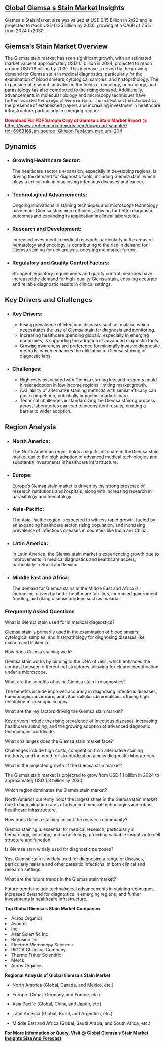 <h2><a href="https://www.verifiedmarketreports.com/download-sample/?rid=606316&amp;utm_source=Githubf&amp;utm_medium=204" target="_blank">Global Giemsa s Stain Market</a> Insights</h2><p>Giemsa s Stain Market size was valued at USD 0.15 Billion in 2022 and is projected to reach USD 0.25 Billion by 2030, growing at a CAGR of 7.5% from 2024 to 2030.</p><p> <h2>Giemsa's Stain Market Overview</h2> <p>The Giemsa stain market has seen significant growth, with an estimated market value of approximately USD 1.1 billion in 2024, projected to reach around USD 1.8 billion by 2030. This increase is driven by the growing demand for Giemsa stain in medical diagnostics, particularly for the examination of blood smears, cytological samples, and histopathology. The expansion of research activities in the fields of oncology, hematology, and parasitology has also contributed to the rising demand. Additionally, advancements in molecular biology and microscopy techniques have further boosted the usage of Giemsa stain. The market is characterized by the presence of established players and increasing investment in healthcare infrastructure, particularly in emerging regions.</p> <p><p><span class=""><span style="color: #ff0000;"><strong>Download Full PDF Sample Copy of Giemsa s Stain Market Report</strong> @ </span><a href="https://www.verifiedmarketreports.com/download-sample/?rid=606316&amp;utm_source=Githubf-Feb&amp;utm_medium=204" target="_blank">https://www.verifiedmarketreports.com/download-sample/?rid=606316&amp;utm_source=Githubf-Feb&amp;utm_medium=204</a></span></p></p> <h2>Dynamics</h2> <ul> <li><h3>Growing Healthcare Sector:</h3> The healthcare sector's expansion, especially in developing regions, is driving the demand for diagnostic tools, including Giemsa stain, which plays a critical role in diagnosing infectious diseases and cancer.</li> <li><h3>Technological Advancements:</h3> Ongoing innovations in staining techniques and microscope technology have made Giemsa stain more efficient, allowing for better diagnostic outcomes and expanding its application in clinical laboratories.</li> <li><h3>Research and Development:</h3> Increased investment in medical research, particularly in the areas of hematology and oncology, is contributing to the rise in demand for Giemsa staining for cell analysis, boosting the market further.</li> <li><h3>Regulatory and Quality Control Factors:</h3> Stringent regulatory requirements and quality control measures have increased the demand for high-quality Giemsa stain, ensuring accurate and reliable diagnostic results in clinical settings.</li> </ul> <h2>Key Drivers and Challenges</h2> <ul> <li><h3>Key Drivers:</h3> <ul> <li>Rising prevalence of infectious diseases such as malaria, which necessitates the use of Giemsa stain for diagnosis and monitoring.</li> <li>Increasing healthcare spending globally, especially in emerging economies, is supporting the adoption of advanced diagnostic tools.</li> <li>Growing awareness and preference for minimally invasive diagnostic methods, which enhances the utilization of Giemsa staining in diagnostic labs.</li> </ul> </li> <li><h3>Challenges:</h3> <ul> <li>High costs associated with Giemsa staining kits and reagents could hinder adoption in low-income regions, limiting market growth.</li> <li>Availability of alternative staining methods with similar efficacy can pose competition, potentially impacting market share.</li> <li>Technical challenges in standardizing the Giemsa staining process across laboratories can lead to inconsistent results, creating a barrier to wider adoption.</li> </ul> </li> </ul> <h2>Region Analysis</h2> <ul> <li><h3>North America:</h3> The North American region holds a significant share in the Giemsa stain market due to the high adoption of advanced medical technologies and substantial investments in healthcare infrastructure.</li> <li><h3>Europe:</h3> Europe’s Giemsa stain market is driven by the strong presence of research institutions and hospitals, along with increasing research in parasitology and hematology.</li> <li><h3>Asia-Pacific:</h3> The Asia-Pacific region is expected to witness rapid growth, fueled by an expanding healthcare sector, rising population, and increasing prevalence of infectious diseases in countries like India and China.</li> <li><h3>Latin America:</h3> In Latin America, the Giemsa stain market is experiencing growth due to improvements in medical diagnostics and healthcare access, particularly in Brazil and Mexico.</li> <li><h3>Middle East and Africa:</h3> The demand for Giemsa stains in the Middle East and Africa is increasing, driven by better healthcare facilities, increased government funding, and rising disease burdens such as malaria.</li> </ul> <h3>Frequently Asked Questions</h3> <p>What is Giemsa stain used for in medical diagnostics?</p> <p>Giemsa stain is primarily used in the examination of blood smears, cytological samples, and histopathology for diagnosing diseases like malaria and leukemia.</p> <p>How does Giemsa staining work?</p> <p>Giemsa stain works by binding to the DNA of cells, which enhances the contrast between different cell structures, allowing for clearer identification under a microscope.</p> <p>What are the benefits of using Giemsa stain in diagnostics?</p> <p>The benefits include improved accuracy in diagnosing infectious diseases, hematological disorders, and other cellular abnormalities, offering high-resolution microscopic images.</p> <p>What are the key factors driving the Giemsa stain market?</p> <p>Key drivers include the rising prevalence of infectious diseases, increasing healthcare spending, and the growing adoption of advanced diagnostic technologies worldwide.</p> <p>What challenges does the Giemsa stain market face?</p> <p>Challenges include high costs, competition from alternative staining methods, and the need for standardization across diagnostic laboratories.</p> <p>What is the projected growth of the Giemsa stain market?</p> <p>The Giemsa stain market is projected to grow from USD 1.1 billion in 2024 to approximately USD 1.8 billion by 2030.</p> <p>Which region dominates the Giemsa stain market?</p> <p>North America currently holds the largest share in the Giemsa stain market due to high adoption rates of advanced medical technologies and robust healthcare infrastructure.</p> <p>How does Giemsa staining impact the research community?</p> <p>Giemsa staining is essential for medical research, particularly in hematology, oncology, and parasitology, providing valuable insights into cell structure and function.</p> <p>Is Giemsa stain widely used for diagnostic purposes?</p> <p>Yes, Giemsa stain is widely used for diagnosing a range of diseases, particularly malaria and other parasitic infections, in both clinical and research settings.</p> <p>What are the future trends in the Giemsa stain market?</p> <p>Future trends include technological advancements in staining techniques, increased demand for diagnostics in emerging regions, and further investments in healthcare infrastructure.</p> </p><p><strong>Top Global Giemsa s Stain Market Companies</strong></p><div data-test-id=""><p><li>Acros Organics</li><li> Avantor</li><li> Inc</li><li> Azer Scientific Inc</li><li> BioVision Inc</li><li> Electron Microscopy Sciences</li><li> RICCA Chemical Company.</li><li> Thermo Fisher Scientific</li><li> Merck</li><li> Acros Organics</li></p><div><strong>Regional Analysis of&nbsp;Global Giemsa s Stain Market</strong></div><ul><li dir="ltr"><p dir="ltr">North America&nbsp;(Global, Canada, and Mexico, etc.)</p></li><li dir="ltr"><p dir="ltr">Europe (Global, Germany, and France, etc.)</p></li><li dir="ltr"><p dir="ltr">Asia Pacific&nbsp;(Global, China, and Japan, etc.)</p></li><li dir="ltr"><p dir="ltr">Latin America&nbsp;(Global, Brazil, and Argentina, etc.)</p></li><li dir="ltr">Middle East and Africa&nbsp;(Global, Saudi Arabia, and South Africa, etc.)</li></ul><p><strong>For More Information or Query, Visit @&nbsp;</strong><strong><a href="https://www.verifiedmarketreports.com/product/giemsa-s-stain-market/?utm_source=Githubf&amp;utm_medium=204" target="_blank">Global Giemsa s Stain Market Insights Size And Forecast</a></strong></p></div>
